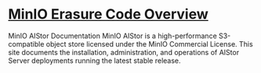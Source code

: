 # **[MinIO Erasure Code Overview](https://min.io/docs/minio/linux/operations/concepts/erasure-coding.html)**

MinIO AIStor Documentation
MinIO AIStor is a high-performance S3-compatible object store licensed under the MinIO Commercial License.
This site documents the installation, administration, and operations of AIStor Server deployments running the latest stable release.
